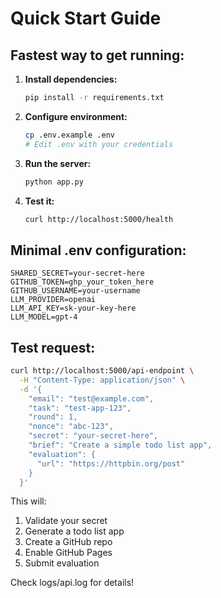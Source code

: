 # Quick Start Guide

## Fastest way to get running:

1. **Install dependencies:**
   ```bash
   pip install -r requirements.txt
   ```

2. **Configure environment:**
   ```bash
   cp .env.example .env
   # Edit .env with your credentials
   ```

3. **Run the server:**
   ```bash
   python app.py
   ```

4. **Test it:**
   ```bash
   curl http://localhost:5000/health
   ```

## Minimal .env configuration:

```env
SHARED_SECRET=your-secret-here
GITHUB_TOKEN=ghp_your_token_here
GITHUB_USERNAME=your-username
LLM_PROVIDER=openai
LLM_API_KEY=sk-your-key-here
LLM_MODEL=gpt-4
```

## Test request:

```bash
curl http://localhost:5000/api-endpoint \
  -H "Content-Type: application/json" \
  -d '{
    "email": "test@example.com",
    "task": "test-app-123",
    "round": 1,
    "nonce": "abc-123",
    "secret": "your-secret-here",
    "brief": "Create a simple todo list app",
    "evaluation": {
      "url": "https://httpbin.org/post"
    }
  }'
```

This will:
1. Validate your secret
2. Generate a todo list app
3. Create a GitHub repo
4. Enable GitHub Pages
5. Submit evaluation

Check logs/api.log for details!
